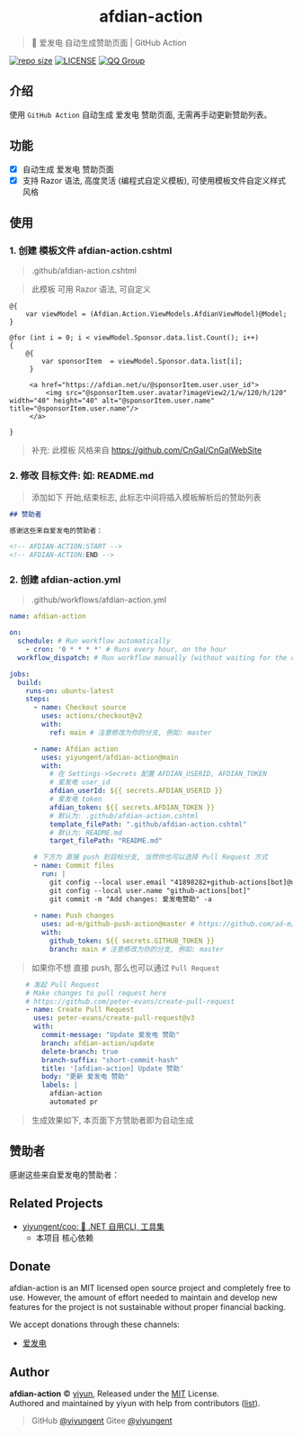 <h1 align="center">afdian-action</h1>

> 🔧 爱发电 自动生成赞助页面 | GitHub Action

[![repo size](https://img.shields.io/github/repo-size/yiyungent/afdian-action.svg?style=flat)]()
[![LICENSE](https://img.shields.io/github/license/yiyungent/afdian-action.svg?style=flat)](https://github.com/yiyungent/afdian-action/blob/main/LICENSE)
[![QQ Group](https://img.shields.io/badge/QQ%20Group-894031109-deepgreen)](https://jq.qq.com/?_wv=1027&k=q5R82fYN)


## 介绍

使用 `GitHub Action` 自动生成 爱发电 赞助页面, 无需再手动更新赞助列表。

## 功能

- [x] 自动生成 爱发电 赞助页面
- [x] 支持 Razor 语法, 高度灵活 (编程式自定义模板), 可使用模板文件自定义样式风格

## 使用

### 1. 创建 模板文件 afdian-action.cshtml

> .github/afdian-action.cshtml

> 此模板 可用 Razor 语法, 可自定义

```cshtml
@{
    var viewModel = (Afdian.Action.ViewModels.AfdianViewModel)@Model;
}

@for (int i = 0; i < viewModel.Sponsor.data.list.Count(); i++)
{
    @{ 
        var sponsorItem  = viewModel.Sponsor.data.list[i];
     }

     <a href="https://afdian.net/u/@sponsorItem.user.user_id">
         <img src="@sponsorItem.user.avatar?imageView2/1/w/120/h/120" width="40" height="40" alt="@sponsorItem.user.name" title="@sponsorItem.user.name"/>
     </a>

}
```

> 补充: 此模板 风格来自 <https://github.com/CnGal/CnGalWebSite>

### 2. 修改 目标文件: 如: README.md

> 添加如下 开始,结束标志, 此标志中间将插入模板解析后的赞助列表

```markdown
## 赞助者

感谢这些来自爱发电的赞助者：

<!-- AFDIAN-ACTION:START -->
<!-- AFDIAN-ACTION:END -->
```

### 2. 创建 afdian-action.yml

> .github/workflows/afdian-action.yml

```yml
name: afdian-action

on:
  schedule: # Run workflow automatically
    - cron: '0 * * * *' # Runs every hour, on the hour
  workflow_dispatch: # Run workflow manually (without waiting for the cron to be called), through the Github Actions Workflow page directly

jobs:
  build:
    runs-on: ubuntu-latest
    steps:
      - name: Checkout source
        uses: actions/checkout@v2
        with:
          ref: main # 注意修改为你的分支, 例如: master

      - name: Afdian action
        uses: yiyungent/afdian-action@main
        with:
          # 在 Settings->Secrets 配置 AFDIAN_USERID, AFDIAN_TOKEN
          # 爱发电 user_id
          afdian_userId: ${{ secrets.AFDIAN_USERID }}
          # 爱发电 token
          afdian_token: ${{ secrets.AFDIAN_TOKEN }}
          # 默认为: .github/afdian-action.cshtml
          template_filePath: ".github/afdian-action.cshtml"
          # 默认为: README.md
          target_filePath: "README.md"

      # 下方为 直接 push 到目标分支, 当然你也可以选择 Pull Request 方式
      - name: Commit files
        run: |
          git config --local user.email "41898282+github-actions[bot]@users.noreply.github.com"
          git config --local user.name "github-actions[bot]"
          git commit -m "Add changes: 爱发电赞助" -a
      
      - name: Push changes
        uses: ad-m/github-push-action@master # https://github.com/ad-m/github-push-action
        with:
          github_token: ${{ secrets.GITHUB_TOKEN }}
          branch: main # 注意修改为你的分支, 例如: master

```

> 如果你不想 直接 push, 那么也可以通过 `Pull Request`

```yml
    # 发起 Pull Request
    # Make changes to pull request here
    # https://github.com/peter-evans/create-pull-request
    - name: Create Pull Request
      uses: peter-evans/create-pull-request@v3
      with:
        commit-message: "Update 爱发电 赞助"
        branch: afdian-action/update
        delete-branch: true
        branch-suffix: "short-commit-hash"
        title: '[afdian-action] Update 赞助'
        body: "更新 爱发电 赞助"
        labels: |
          afdian-action
          automated pr
```


> 生成效果如下, 本页面下方赞助者即为自动生成

## 赞助者

感谢这些来自爱发电的赞助者：

<!-- AFDIAN-ACTION:START -->
<!-- AFDIAN-ACTION:END -->

## Related Projects

- [yiyungent/coo: 🧰 .NET 自用CLI, 工具集](https://github.com/yiyungent/coo)    
  - 本项目 核心依赖


## Donate

afdian-action is an MIT licensed open source project and completely free to use. However, the amount of effort needed to maintain and develop new features for the project is not sustainable without proper financial backing.

We accept donations through these channels:
- <a href="https://afdian.net/@yiyun" target="_blank">爱发电</a>

## Author

**afdian-action** © [yiyun](https://github.com/yiyungent), Released under the [MIT](./LICENSE) License.<br>
Authored and maintained by yiyun with help from contributors ([list](https://github.com/yiyungent/afdian-action/contributors)).

> GitHub [@yiyungent](https://github.com/yiyungent) Gitee [@yiyungent](https://gitee.com/yiyungent)


